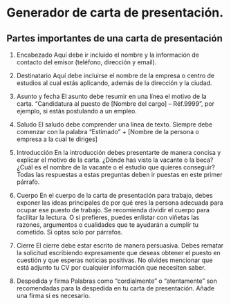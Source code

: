# Generador de carta de presentación.

## Partes importantes de una carta de presentación
1. Encabezado
Aquí debe ir incluido el nombre y la información de contacto del emisor (teléfono, dirección y email).

2. Destinatario
Aquí debe incluirse el nombre de la empresa o centro de estudios al cual estás aplicando, además de la dirección y la ciudad.

3. Asunto y fecha
El asunto debe resumir en una línea el motivo de la carta. “Candidatura al puesto de [Nombre del cargo] – Réf.9999”, por ejemplo, si estás postulando a un empleo.

4. Saludo
El saludo debe comprender una línea de texto. Siempre debe comenzar con la palabra “Estimado” + [Nombre de la persona o empresa a la cual te diriges]

5. Introducción
En la introducción debes presentarte de manera concisa y explicar el motivo de la carta. ¿Dónde has visto la vacante o la beca? ¿Cuál es el nombre de la vacante o el estudio que quieres conseguir? Todas las respuestas a estas preguntas deben ir puestas en este primer párrafo.

6. Cuerpo
En el cuerpo de la carta de presentación para trabajo, debes exponer las ideas principales de por qué eres la persona adecuada para ocupar ese puesto de trabajo. Se recomienda dividir el cuerpo para facilitar la lectura. O si prefieres, puedes enlistar con viñetas las razones, argumentos o cualidades que te ayudarán a cumplir tu cometido. Si optas solo por párrafos.

7. Cierre
El cierre debe estar escrito de manera persuasiva. Debes rematar la solicitud escribiendo expresamente que deseas obtener el puesto en cuestión y que esperas noticias positivas. No olvides mencionar que está adjunto tu CV por cualquier información que necesiten saber.

8. Despedida y firma
Palabras como “cordialmente” o “atentamente” son recomendadas para la despedida en tu carta de presentación. Añade una firma si es necesario.